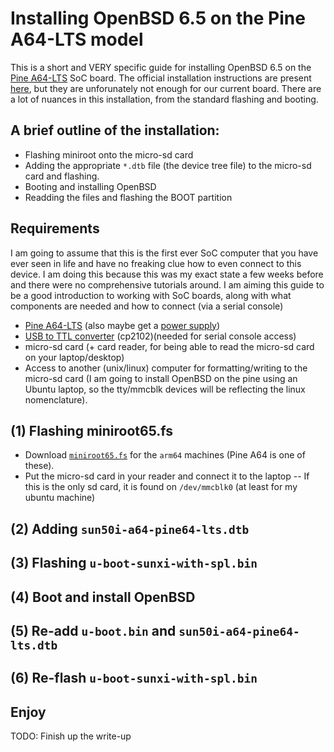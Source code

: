 # Installing OpenBSD 6.5 on the Pine A64-LTS model

This is a short and VERY specific guide for installing OpenBSD 6.5 on the [Pine A64-LTS](https://www.pine64.org/?product=pine-a64-lts) SoC board. The official installation instructions are present [here](https://ftp.openbsd.org/pub/OpenBSD/6.5/arm64/INSTALL.arm64), but they are unforunately not enough for our current board. There are a lot of nuances in this installation, from the standard flashing and booting.

## A brief outline of the installation:
- Flashing miniroot onto the micro-sd card
- Adding the appropriate `*.dtb` file (the device tree file) to the micro-sd card and flashing.
- Booting and installing OpenBSD
- Readding the files and flashing the BOOT partition

## Requirements
I am going to assume that this is the first ever SoC computer that you have ever seen in life and have no freaking clue how to even connect to this device. I am doing this because this was my exact state a few weeks before and there were no comprehensive tutorials around. I am aiming this guide to be a good introduction to working with SoC boards, along with what components are needed and how to connect (via a serial console)
- [Pine A64-LTS](https://www.pine64.org/?product=pine-a64-lts) (also maybe get a [power supply](https://www.pine64.org/?product=sopine-baseboard-us-power-supply))
- [USB to TTL converter](https://www.amazon.com/gp/product/B008AGDTA4/) (cp2102)(needed for serial console access)
- micro-sd card (+ card reader, for being able to read the micro-sd card on your laptop/desktop)
- Access to another (unix/linux) computer for formatting/writing to the micro-sd card (I am going to install OpenBSD on the pine using an Ubuntu laptop, so the tty/mmcblk devices will be reflecting the linux nomenclature).

## (1) Flashing miniroot65.fs
- Download [`miniroot65.fs`](https://cdn.openbsd.org/pub/OpenBSD/6.5/arm64/miniroot65.fs) for the `arm64` machines (Pine A64 is one of these).
- Put the micro-sd card in your reader and connect it to the laptop
-- If this is the only sd card, it is found on `/dev/mmcblk0` (at least for my ubuntu machine)

## (2) Adding `sun50i-a64-pine64-lts.dtb`

## (3) Flashing `u-boot-sunxi-with-spl.bin`

## (4) Boot and install OpenBSD

## (5) Re-add `u-boot.bin` and `sun50i-a64-pine64-lts.dtb`

## (6) Re-flash `u-boot-sunxi-with-spl.bin`

## Enjoy

TODO: Finish up the write-up
